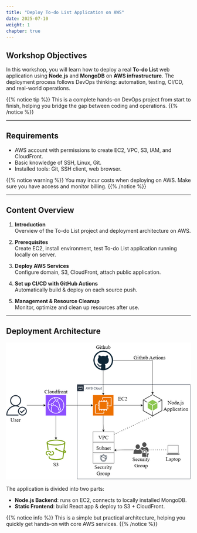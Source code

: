 ```yaml
---
title: "Deploy To-do List Application on AWS"
date: 2025-07-10
weight: 1
chapter: true
---
```


## Workshop Objectives

In this workshop, you will learn how to deploy a real **To-do List** web application using **Node.js** and **MongoDB** on **AWS infrastructure**. The deployment process follows DevOps thinking: automation, testing, CI/CD, and real-world operations.

{{% notice tip %}}
This is a complete hands-on DevOps project from start to finish, helping you bridge the gap between coding and operations.
{{% /notice %}}

---

## Requirements

- AWS account with permissions to create EC2, VPC, S3, IAM, and CloudFront.
- Basic knowledge of SSH, Linux, Git.
- Installed tools: Git, SSH client, web browser.

{{% notice warning %}}
You may incur costs when deploying on AWS. Make sure you have access and monitor billing.
{{% /notice %}}

---

## Content Overview

1. **Introduction**  
   Overview of the To-do List project and deployment architecture on AWS.

2. **Prerequisites**  
   Create EC2, install environment, test To-do List application running locally on server.

3. **Deploy AWS Services**  
   Configure domain, S3, CloudFront, attach public application.

4. **Set up CI/CD with GitHub Actions**  
   Automatically build & deploy on each source push.

5. **Management & Resource Cleanup**  
   Monitor, optimize and clean up resources after use.

---

## Deployment Architecture

![Arch](/images/arc-logical.png)

The application is divided into two parts:

- **Node.js Backend**: runs on EC2, connects to locally installed MongoDB.
- **Static Frontend**: build React app & deploy to S3 + CloudFront.

{{% notice info %}}
This is a simple but practical architecture, helping you quickly get hands-on with core AWS services.
{{% /notice %}}